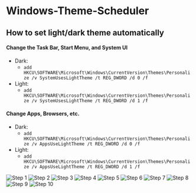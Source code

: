 
# Windows-Theme-Scheduler

## How to set light/dark theme automatically


#### Change the Task Bar, Start Menu, and System UI
* Dark:
	* `add HKCU\SOFTWARE\Microsoft\Windows\CurrentVersion\Themes\Personalize /v SystemUsesLightTheme /t REG_DWORD /d 0 /f`
* Light:
	* `add HKCU\SOFTWARE\Microsoft\Windows\CurrentVersion\Themes\Personalize /v SystemUsesLightTheme /t REG_DWORD /d 1 /f`

#### Change Apps, Browsers, etc.
* Dark:
	* `add HKCU\SOFTWARE\Microsoft\Windows\CurrentVersion\Themes\Personalize /v AppsUseLightTheme /t REG_DWORD /d 0 /f`
* Light:
	* `add HKCU\SOFTWARE\Microsoft\Windows\CurrentVersion\Themes\Personalize /v AppsUseLightTheme /t REG_DWORD /d 1 /f`

![Step 1](https://github.com/dcond007/Windows-Theme-Scheduler/blob/main/walkthrough/1.png)
![Step 2](https://github.com/dcond007/Windows-Theme-Scheduler/blob/main/walkthrough/2.png)
![Step 3](https://github.com/dcond007/Windows-Theme-Scheduler/blob/main/walkthrough/3.png)
![Step 4](https://github.com/dcond007/Windows-Theme-Scheduler/blob/main/walkthrough/4.png)
![Step 5](https://github.com/dcond007/Windows-Theme-Scheduler/blob/main/walkthrough/5.png)
![Step 6](https://github.com/dcond007/Windows-Theme-Scheduler/blob/main/walkthrough/6.png)
![Step 7](https://github.com/dcond007/Windows-Theme-Scheduler/blob/main/walkthrough/7.png)
![Step 8](https://github.com/dcond007/Windows-Theme-Scheduler/blob/main/walkthrough/8.png)
![Step 9](https://github.com/dcond007/Windows-Theme-Scheduler/blob/main/walkthrough/9.png)
![Step 10](https://github.com/dcond007/Windows-Theme-Scheduler/blob/main/walkthrough/10.png)

